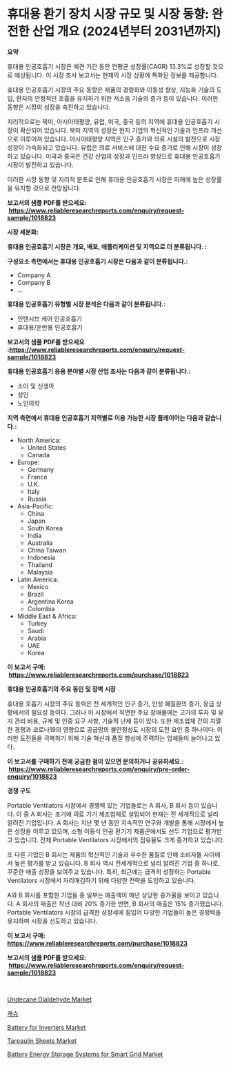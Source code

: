 <p><h1>휴대용 환기 장치 시장 규모 및 시장 동향: 완전한 산업 개요 (2024년부터 2031년까지)</h1></p><p><strong>요약</strong></p>
<p><p>휴대용 인공호흡기 시장은 예견 기간 동안 연평균 성장률(CAGR) 13.3%로 성장할 것으로 예상됩니다. 이 시장 조사 보고서는 현재의 시장 상황에 특화된 정보를 제공합니다.</p><p>휴대용 인공호흡기 시장의 주요 동향은 제품의 경량화와 이동성 향상, 지능화 기술의 도입, 환자의 안정적인 호흡을 유지하기 위한 저소음 기술의 증가 등이 있습니다. 이러한 동향은 시장의 성장을 촉진하고 있습니다.</p><p>지리적으로는 북미, 아시아태평양, 유럽, 미국, 중국 등의 지역에 휴대용 인공호흡기 시장이 확산되어 있습니다. 북미 지역의 성장은 현지 기업의 혁신적인 기술과 인프라 개선으로 이루어져 있습니다. 아시아태평양 지역은 인구 증가와 의료 시설의 발전으로 시장 성장이 가속화되고 있습니다. 유럽은 의료 서비스에 대한 수요 증가로 인해 시장이 성장하고 있습니다. 미국과 중국은 건강 산업의 성장과 인프라 향상으로 휴대용 인공호흡기 시장이 발전하고 있습니다.</p><p>이러한 시장 동향 및 지리적 분포로 인해 휴대용 인공호흡기 시장은 미래에 높은 성장률을 유지할 것으로 전망됩니다.</p></p>
<p><strong>보고서의 샘플 PDF를 받으세요: &nbsp;<a href="https://www.reliableresearchreports.com/enquiry/request-sample/1018823">https://www.reliableresearchreports.com/enquiry/request-sample/1018823</a></strong></p>
<p><strong>시장 세분화:</strong></p>
<p><strong> 휴대용 인공호흡기 시장은 개요, 배포, 애플리케이션 및 지역으로 더 분류됩니다. :</strong></p>
<p><strong>구성요소 측면에서는 휴대용 인공호흡기 시장은 다음과 같이 분류됩니다.:</strong></p>
<p><ul><li>Company A</li><li>Company B</li><li>…</li></ul></p>
<p><strong> 휴대용 인공호흡기 유형별 시장 분석은 다음과 같이 분류됩니다.:</strong></p>
<p><ul><li>인텐시브 케어 인공호흡기</li><li>휴대용/운반용 인공호흡기</li></ul></p>
<p><strong>보고서의 샘플 PDF를 받으세요 :<a href="https://www.reliableresearchreports.com/enquiry/request-sample/1018823">https://www.reliableresearchreports.com/enquiry/request-sample/1018823</a></strong></p>
<p><strong> 휴대용 인공호흡기 응용 분야별 시장 산업 조사는 다음과 같이 분류됩니다.:</strong></p>
<p><ul><li>소아 및 신생아</li><li>성인</li><li>노인의학</li></ul></p>
<p><strong>지역 측면에서 휴대용 인공호흡기 지역별로 이용 가능한 시장 플레이어는 다음과 같습니다.:</strong></p>
<p><ul>
    <li>
        North America:
        <ul>
            <li>United States</li>
            <li>Canada</li>
        </ul>
    </li>
    <li>
        Europe:
        <ul>
            <li>Germany</li>
            <li>France</li>
            <li>U.K.</li>
            <li>Italy</li>
            <li>Russia</li>
        </ul>
    </li>
    <li>
        Asia-Pacific:
        <ul>
            <li>China</li>
            <li>Japan</li>
            <li>South Korea</li>
            <li>India</li>
            <li>Australia</li>
            <li>China Taiwan</li>
            <li>Indonesia</li>
            <li>Thailand</li>
            <li>Malaysia</li>
        </ul>
    </li>
    <li>
        Latin America:
        <ul>
            <li>Mexico</li>
            <li>Brazil</li>
            <li>Argentina Korea</li>
            <li>Colombia</li>
        </ul>
    </li>
    <li>
        Middle East & Africa:
        <ul>
            <li>Turkey</li>
            <li>Saudi</li>
            <li>Arabia</li>
            <li>UAE</li>
            <li>Korea</li>
        </ul>
    </li>
    </ul></p>
<p><strong>이 보고서 구매: &nbsp;<a href="https://www.reliableresearchreports.com/purchase/1018823">https://www.reliableresearchreports.com/purchase/1018823</a></strong></p>
<p><strong>휴대용 인공호흡기의 주요 동인 및 장벽 시장</strong></p>
<p><p>휴대용 호흡기 시장의 주요 동력은 전 세계적인 인구 증가, 만성 폐질환의 증가, 응급 상황에서의 필요성 등이다. 그러나 이 시장에서 직면한 주요 장애물에는 고가의 투자 및 유지 관리 비용, 규제 및 인증 요구 사항, 기술적 난제 등이 있다. 또한 제조업체 간의 치열한 경쟁과 코로나19의 영향으로 공급망의 불안정성도 시장의 도전 요인 중 하나이다. 이러한 도전들을 극복하기 위해 기술 혁신과 품질 향상에 주력하는 업체들이 늘어나고 있다.</p></p>
<p><strong>이 보고서를 구매하기 전에 궁금한 점이 있으면 문의하거나 공유하세요.: &nbsp;<a href="https://www.reliableresearchreports.com/enquiry/pre-order-enquiry/1018823">https://www.reliableresearchreports.com/enquiry/pre-order-enquiry/1018823</a></strong></p>
<p><strong>경쟁 구도</strong></p>
<p><p>Portable Ventilators 시장에서 경쟁력 있는 기업들로는 A 회사, B 회사 등이 있습니다. 이 중 A 회사는 초기에 의료 기기 제조업체로 설립되어 현재는 전 세계적으로 널리 알려진 기업입니다. A 회사는 지난 몇 년 동안 지속적인 연구와 개발을 통해 시장에서 높은 성장을 이루고 있으며, 소형 이동식 인공 환기기 제품군에서도 선두 기업으로 평가받고 있습니다. 전체 Portable Ventilators 시장에서의 점유율도 크게 증가하고 있습니다.</p><p>또 다른 기업인 B 회사는 제품의 혁신적인 기술과 우수한 품질로 인해 소비자들 사이에서 높은 평가를 받고 있습니다. B 회사 역시 전세계적으로 널리 알려진 기업 중 하나로, 꾸준한 매출 성장을 보여주고 있습니다. 특히, 최근에는 급격히 성장하는 Portable Ventilators 시장에서 자리매김하기 위해 다양한 전략을 도입하고 있습니다.</p><p>A와 B 회사를 포함한 기업들 중 일부는 매출액이 매년 상당한 증가율을 보이고 있습니다. A 회사의 매출은 작년 대비 20% 증가한 반면, B 회사의 매출은 15% 증가했습니다. Portable Ventilators 시장의 급격한 성장세에 힘입어 다양한 기업들이 높은 경쟁력을 유지하며 시장을 선도하고 있습니다.</p></p>
<p><strong>이 보고서 구매: &nbsp; <a href="https://www.reliableresearchreports.com/purchase/1018823">https://www.reliableresearchreports.com/purchase/1018823</a></strong></p>
<p><strong>보고서의 샘플 PDF를 받으세요: &nbsp;<a href="https://www.reliableresearchreports.com/enquiry/request-sample/1018823">https://www.reliableresearchreports.com/enquiry/request-sample/1018823</a></strong><strong></strong></p>
<p>&nbsp;</p>
<p><p><a href="https://chivalrous-flock-a86.notion.site/Undecane-Dialdehyde-Market-Provides-a-Comprehensive-Analysis-Including-a-Macro-Overview-of-the-Marke-78521f1086834a73ab18c0f64b969269">Undecane Dialdehyde Market</a></p><p><a href="https://github.com/mpodehpw07370073/Market-Research-Report-List-1/blob/main/1340814189258.md">캐슈</a></p><p><a href="https://view.publitas.com/reportprime-1/battery-for-inverters-market-provides-a-comprehensive-analysis-including-a-macro-overview-of-the-market-as-well-as-micro-details-such-as-market-size-and-competitive-landscape/">Battery for Inverters Market</a></p><p><a href="https://github.com/rahu1506/Market-Research-Report-List-3/blob/main/tarpaulin-sheets-market.md">Tarpaulin Sheets Market</a></p><p><a href="https://view.publitas.com/reportprime-1/battery-energy-storage-systems-for-smart-grid-market-offer-valuable-insights-into-market-size-market-share-market-trends-and-projections-spanning-from-2024-to-2031/">Battery Energy Storage Systems for Smart Grid Market</a></p></p>